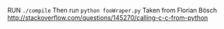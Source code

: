 RUN `./compile`
Then run `python fooWraper.py`
Taken from Florian Bösch
http://stackoverflow.com/questions/145270/calling-c-c-from-python
